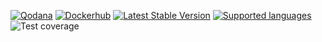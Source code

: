 [![Qodana](https://github.com/NeoKms/web-cron-api/actions/workflows/qodana.yml/badge.svg?branch=main)](https://github.com/NeoKms/web-cron-api/actions/workflows/qodana.yml)
[![Dockerhub](https://github.com/NeoKms/web-cron-api/actions/workflows/build-and-push.yml/badge.svg?branch=main)](https://hub.docker.com/repository/docker/upachko/web-cron-api/general)
[![Latest Stable Version](https://img.shields.io/github/v/release/neokms/web-cron-api)](https://github.com/NeoKms/web-cron-api/releases)
[![Supported languages](https://img.shields.io/badge/languages-EN-green)](#locales)
![Test coverage](https://img.shields.io/badge/coverage-95.13%25-brightgreen)
